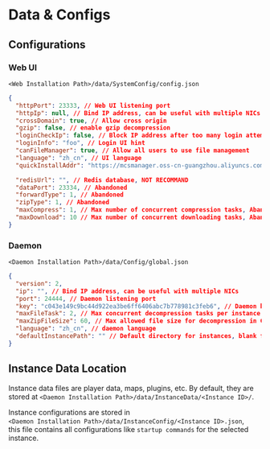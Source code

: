 # Data & Configs

## Configurations

### Web UI

`<Web Installation Path>/data/SystemConfig/config.json`

```json
{
  "httpPort": 23333, // Web UI listening port
  "httpIp": null, // Bind IP address, can be useful with multiple NICs
  "crossDomain": true, // Allow cross origin
  "gzip": false, // enable gzip decompression
  "loginCheckIp": false, // Block IP address after too many login attemps
  "loginInfo": "foo", // Login UI hint
  "canFileManager": true, // Allow all users to use file management
  "language": "zh_cn", // UI language
  "quickInstallAddr": "https://mcsmanager.oss-cn-guangzhou.aliyuncs.com/quick_install.json", // Quick install json file path/address

  "redisUrl": "", // Redis database, NOT RECOMMAND
  "dataPort": 23334, // Abandoned
  "forwardType": 1, // Abandoned
  "zipType": 1, // Abandoned
  "maxCompress": 1, // Max number of concurrent compression tasks, Abandoned.
  "maxDownload": 10 // Max number of concurrent downloading tasks, Abandoned.
}
```

### Daemon

`<Daemon Installation Path>/data/Config/global.json`

```json
{
  "version": 2,
  "ip": "", // Bind IP address, can be useful with multiple NICs
  "port": 24444, // Daemon listening port
  "key": "c043e149c9bc44d922ea3be6ff6406abc7b778981c3feb6", // Daemon key
  "maxFileTask": 2, // Max concurrent decompression tasks per instance
  "maxZipFileSize": 60, // Max allowed file size for decompression in GB
  "language": "zh_cn", // daemon language
  "defaultInstancePath": "" // Default directory for instances, blank for auto
}
```

## Instance Data Location

Instance data files are player data, maps, plugins, etc. By default, they are stored at `<Daemon Installation Path>/data/InstanceData/<Instance ID>/`.

Instance configurations are stored in\
`<Daemon Installation Path>/data/InstanceConfig/<Instance ID>.json`, \
this file contains all configurations like `startup commands` for the selected instance.
